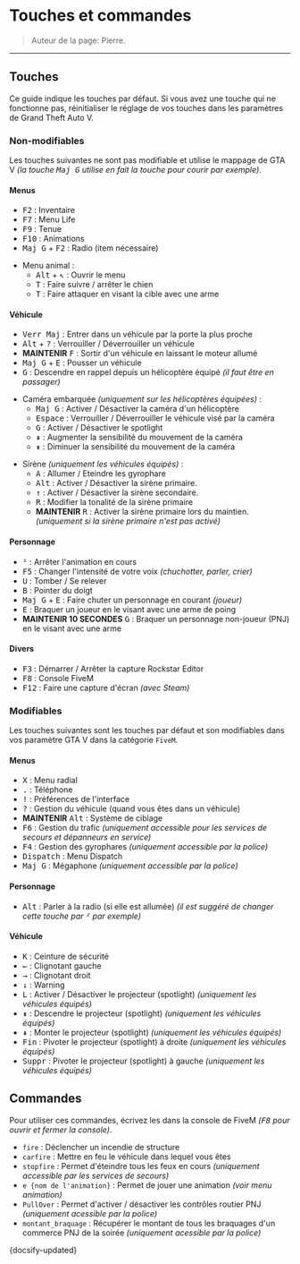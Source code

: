 # Touches et commandes

> Auteur de la page: Pierre.

---

## Touches

Ce guide indique les touches par défaut. Si vous avez une touche qui ne fonctionne pas, réinitialiser le réglage de vos touches dans les paramètres de Grand Theft Auto V.

### Non-modifiables

Les touches suivantes ne sont pas modifiable et utilise le mappage de GTA V *(la touche <kbd>Maj G</kbd> utilise en fait la touche pour courir par exemple)*.

#### Menus

- <kbd>F2</kbd> : Inventaire
- <kbd>F7</kbd> : Menu Life
- <kbd>F9</kbd> : Tenue
- <kbd>F10</kbd> : Animations
- <kbd>Maj G</kbd> + <kbd>F2</kbd> : Radio (item nécessaire)

* Menu animal :
  - <kbd>Alt</kbd> + <kbd>↖</kbd> : Ouvrir le menu
  - <kbd>T</kbd> : Faire suivre / arrêter le chien
  - <kbd>T</kbd> : Faire attaquer en visant la cible avec une arme

#### Véhicule

- <kbd>Verr Maj</kbd> : Entrer dans un véhicule par la porte la plus proche
- <kbd>Alt</kbd> + <kbd>?</kbd> : Verrouiller / Déverrouiller un véhicule
- **MAINTENIR** <kbd>F</kbd> : Sortir d'un véhicule en laissant le moteur allumé
- <kbd>Maj G</kbd> + <kbd>E</kbd> : Pousser un véhicule
- <kbd>G</kbd> : Descendre en rappel depuis un hélicoptère équipé *(il faut être en passager)*

* Caméra embarquée *(uniquement sur les hélicoptères équipées)* :
  - <kbd>Maj G</kbd> : Activer / Désactiver la caméra d'un hélicoptère
  - <kbd>Espace</kbd> : Verrouiller / Déverrouiller le véhicule visé par la caméra
  - <kbd>G</kbd> : Activer / Désactiver le spotlight
  - <kbd>⇞</kbd> : Augmenter la sensibilité du mouvement de la caméra
  - <kbd>⇟</kbd> : Diminuer la sensibilité du mouvement de la caméra

- Sirène *(uniquement les véhicules équipés)* :
  - <kbd>A</kbd> : Allumer / Eteindre les gyrophare
  - <kbd>Alt</kbd> : Activer / Désactiver la sirène primaire.
  - <kbd>↑</kbd> : Activer / Désactiver la sirène secondaire.
  - <kbd>R</kbd> : Modifier la tonalité de la sirène primaire
  - **MAINTENIR** <kbd>R</kbd> : Activer la sirène primaire lors du maintien. *(uniquement si la sirène primaire n'est pas activé)*

#### Personnage

- <kbd>²</kbd> : Arrêter l'animation en cours
- <kbd>F5</kbd> : Changer l'intensité de votre voix *(chuchotter, parler, crier)*
- <kbd>U</kbd> : Tomber / Se relever
- <kbd>B</kbd> : Pointer du doigt
- <kbd>Maj G</kbd> + <kbd>E</kbd> : Faire chuter un personnage en courant *(joueur)*
- <kbd>E</kbd> : Braquer un joueur en le visant avec une arme de poing
- **MAINTENIR 10 SECONDES** <kbd>G</kbd> : Braquer un personnage non-joueur (PNJ) en le visant avec une arme

#### Divers

- <kbd>F3</kbd> : Démarrer / Arrêter la capture Rockstar Editor
- <kbd>F8</kbd> : Console FiveM
- <kbd>F12</kbd> : Faire une capture d'écran *(avec Steam)*

### Modifiables

Les touches suivantes sont les touches par défaut et son modifiables dans vos paramètre GTA V dans la catégorie `FiveM`.

#### Menus

- <kbd>X</kbd> : Menu radial
- <kbd>.</kbd> : Téléphone
- <kbd>!</kbd> : Préférences de l'interface
- <kbd>?</kbd> : Gestion du véhicule (quand vous êtes dans un véhicule)
- **MAINTENIR** <kbd>Alt</kbd> : Système de ciblage
- <kbd>F6</kbd> : Gestion du trafic *(uniquement accessible pour les services de secours et dépanneurs en service)*
- <kbd>F4</kbd> : Gestion des gyrophares *(uniquement accessible par la police)*
- <kbd>Dispatch</kbd> : Menu Dispatch
- <kbd>Maj G</kbd> : Mégaphone *(uniquement accessible par la police)*

#### Personnage

- <kbd>Alt</kbd> : Parler à la radio (si elle est allumée) *(il est suggéré de changer cette touche par <kbd>²</kbd> par exemple)*

#### Véhicule

- <kbd>K</kbd> : Ceinture de sécurité
- <kbd>←</kbd> : Clignotant gauche
- <kbd>→</kbd> : Clignotant droit
- <kbd>↓</kbd> : Warning
- <kbd>L</kbd> : Activer / Désactiver le projecteur (spotlight) *(uniquement les véhicules équipés)*
- <kbd>⇟</kbd> : Descendre le projecteur (spotlight) *(uniquement les véhicules équipés)*
- <kbd>⇞</kbd> : Monter le projecteur (spotlight) *(uniquement les véhicules équipés)*
- <kbd>Fin</kbd> : Pivoter le projecteur (spotlight) à droite *(uniquement les véhicules équipés)*
- <kbd>Suppr</kbd> : Pivoter le projecteur (spotlight) à gauche *(uniquement les véhicules équipés)*

## Commandes

Pour utiliser ces commandes, écrivez les dans la console de FiveM *(<kbd>F8</kbd> pour ouvrir et fermer la console)*.

- `fire` : Déclencher un incendie de structure
- `carfire` : Mettre en feu le véhicule dans lequel vous êtes
- `stopfire` : Permet d'éteindre tous les feux en cours *(uniquement accessible par les services de secours)*
- `e {nom de l'animation}` : Permet de jouer une animation *(voir menu animation)*
- `PullOver` : Permet d'activer / désactiver les contrôles routier PNJ *(uniquement acessible par la police)*
- `montant_braquage` : Récupérer le montant de tous les braquages d'un commerce PNJ de la soirée *(uniquement acessible par la police)*

{docsify-updated}
